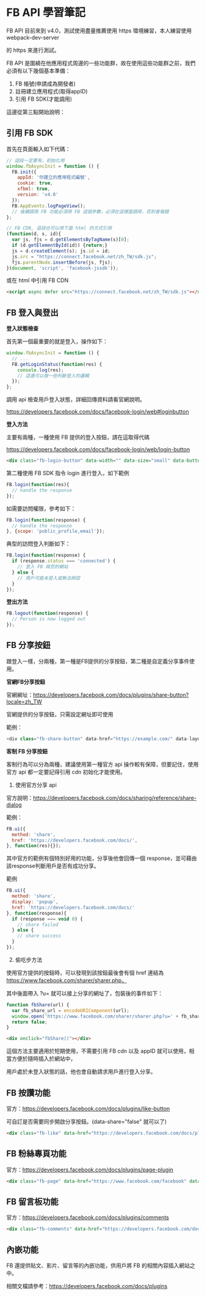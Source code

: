 # FB API 學習筆記

FB API 目前來到 v4.0，測試使用盡量推薦使用 https 環境練習，本人練習使用 webpack-dev-server

的 https 來進行測試。

FB API 是圍繞在他應用程式周邊的一些功能群，故在使用這些功能群之前，我們必須有以下幾個基本準備：

1. FB 帳號(申請成為開發者)
2. 註冊建立應用程式(取得appID)
3. 引用 FB SDK(才能調用)

這邊從第三點開始說明：



## 引用 FB SDK

首先在頁面輸入如下代碼：

```js
// 這段一定要有，初始化用
window.fbAsyncInit = function () {
  FB.init({
    appId: '你建立的應用程式編號',
    cookie: true,
    xfbml: true,
    version: 'v4.0'
  });
  FB.AppEvents.logPageView();
  // 後續調用 FB 功能必須用 FB 這個參數，必須在這裡面調用，否則會報錯
};

// FB CDN, 這段也可以用下面 html 的方式引用
(function(d, s, id){
  var js, fjs = d.getElementsByTagName(s)[0];
  if (d.getElementById(id)) {return;}
  js = d.createElement(s); js.id = id;
  js.src = "https://connect.facebook.net/zh_TW/sdk.js";
  fjs.parentNode.insertBefore(js, fjs);
}(document, 'script', 'facebook-jssdk'));
```

或在 html 中引用 FB CDN

```html
<script async defer src="https://connect.facebook.net/zh_TW/sdk.js"></script>
```



## FB 登入與登出

**登入狀態檢查**

首先第一個最重要的就是登入，操作如下：

```js
window.fbAsyncInit = function () {
  // ...
  FB.getLoginStatus(function(res) {
    console.log(res);
    // 這邊可以做一些判斷登入的邏輯
  });
};
```

調用 api 檢查用戶登入狀態，詳細回傳資料請看官網說明。

https://developers.facebook.com/docs/facebook-login/web#loginbutton



**登入方法**

主要有兩種，一種使用 FB 提供的登入按鈕，請在這取得代碼

https://developers.facebook.com/docs/facebook-login/web/login-button

```html
<div class="fb-login-button" data-width="" data-size="small" data-button-type="continue_with" data-auto-logout-link="true" data-use-continue-as="true"></div>
```

第二種使用 FB SDK 指令 login 進行登入，如下範例

```js
FB.login(function(res){
  // handle the response 
});
```

如需要訪問權限，參考如下：

```js
FB.login(function(response) {
  // handle the response
}, {scope: 'public_profile,email'});
```

典型的訪問登入判斷如下：

```js
FB.login(function(response) {
  if (response.status === 'connected') {
    // 登入 FB 與您的網站
  } else {
    // 用戶可能未登入或無法辨認
  }
});
```


**登出方法**

```js
FB.logout(function(response) {
  // Person is now logged out
});
```



## FB 分享按鈕

跟登入一樣，分兩種，第一種是FB提供的分享按鈕，第二種是自定義分享事件使用。


**官網FB分享按鈕**

官網網址：https://developers.facebook.com/docs/plugins/share-button?locale=zh_TW

官網提供的分享按鈕，只需設定網址即可使用

範例：
```js
<div class="fb-share-button" data-href="https://example.com/" data-layout="button_count" data-size="small"><a target="_blank" href="https://www.facebook.com/sharer/sharer.php?u=https%3A%2F%2Fjohnnywang.tw%2F&amp;src=sdkpreparse" class="fb-xfbml-parse-ignore">分享</a></div>
```


**客制 FB 分享按鈕**

客制行為可以分為兩種，建議使用第一種官方 api 操作較有保障，但要記住，使用官方 api 都一定要記得引用 cdn 初始化才能使用。

1. 使用官方分享 api

官方說明：https://developers.facebook.com/docs/sharing/reference/share-dialog

範例：
```js
FB.ui({
  method: 'share',
  href: 'https://developers.facebook.com/docs/',
}, function(res){});
```

其中官方的範例有個特別好用的功能，分享後他會回傳一個 response，並可藉由該response判斷用戶是否有成功分享。

範例
```js
FB.ui({
  method: 'share',
  display: 'popup',
  href: 'https://developers.facebook.com/docs/'
}, function(response){
  if (response === void 0) {
    // share failed
  } else {
    // share success
  }
});
```


2. 偷吃步方法

使用官方提供的按鈕時，可以發現到該按鈕最後會有個 href 連結為 https://www.facebook.com/sharer/sharer.php，

其中後面帶入 ?u= 就可以接上分享的網址了，包裝後的事件如下：

```js
function fbShare(url) {
  var fb_share_url = encodeURIComponent(url);
  window.open('https://www.facebook.com/sharer/sharer.php?u=' + fb_share_url, '_blank', config='height=500,width=500,top=200,left=300');
  return false;
}
```

```html 
<div onclick="fbShare()"></div>
```

這個方法主要適用於短期使用，不需要引用 FB cdn 以及 appID 就可以使用，相當方便於隨時插入於網站中，

用戶處於未登入狀態的話，他也會自動請求用戶進行登入分享。



## FB 按讚功能

官方：https://developers.facebook.com/docs/plugins/like-button

可自訂是否需要同步開啟分享按鈕。(data-share="false" 就可以了)

```html
<div class="fb-like" data-href="https://developers.facebook.com/docs/plugins/" data-width="" data-layout="standard" data-action="like" data-size="small" data-show-faces="false" data-share="true"></div>
```



## FB 粉絲專頁功能

官方：https://developers.facebook.com/docs/plugins/page-plugin

```html
<div class="fb-page" data-href="https://www.facebook.com/facebook" data-tabs="timeline" data-width="" data-height="" data-small-header="true" data-adapt-container-width="true" data-hide-cover="false" data-show-facepile="true"><blockquote cite="https://www.facebook.com/facebook" class="fb-xfbml-parse-ignore"><a href="https://www.facebook.com/facebook">Facebook</a></blockquote></div>
```



## FB 留言板功能

官方：https://developers.facebook.com/docs/plugins/comments

```html
<div class="fb-comments" data-href="https://developers.facebook.com/docs/plugins/comments#configurator" data-width="" data-numposts="5"></div>
```



## 內嵌功能

FB 還提供貼文、影片、留言等的內嵌功能，供用戶將 FB 的相關內容插入網站之中。

相關文檔請參考：https://developers.facebook.com/docs/plugins
